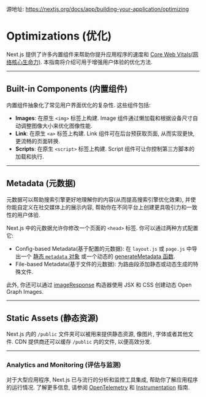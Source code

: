 源地址: https://nextjs.org/docs/app/building-your-application/optimizing

# Optimizations (优化)

Next.js 提供了许多内置组件来帮助你提升应用程序的速度和 [Core Web Vitals(网络核心生命力)](https://web.dev/vitals/). 本指南将介绍可用于增强用户体验的优化方法.

---

## Built-in Components (内置组件)

内置组件抽象化了常见用户界面优化的复杂性. 这些组件包括:

- **Images**: 在原生 `<img>` 标签上构建. Image 组件通过懒加载和根据设备尺寸自动调整图像大小来优化图像性能.
- **Link**: 在原生 `<a>` 标签上构建. Link 组件可在后台预获取页面, 从而实现更快, 更流畅的页面转换.
- **Scripts**: 在原生 `<script>` 标签上构建. Script 组件可让你控制第三方脚本的加载和执行.

---

## Metadata (元数据)

元数据可以帮助搜索引擎更好地理解你的内容(从而提高搜索引擎优化效果), 并使你能自定义在社交媒体上的展示内容, 帮助你在不同平台上创建更具吸引力和一致性的用户体验.

Next.js 中的元数据允许你修改一个页面的 `<head>` 标签. 你可以通过两种方式配置它:

- Config-based Metadata(基于配置的元数据): 在 `layout.js` 或 `page.js` 中导出一个 [静态 `metadata` 对象](https://nextjs.org/docs/app/api-reference/functions/generate-metadata#metadata-object) 或一个动态的 [generateMetadata 函数](https://nextjs.org/docs/app/api-reference/functions/generate-metadata#generatemetadata-function).
- File-based Metadata(基于文件的元数据): 为路由段添加静态或动态生成的特殊文件.

此外, 你还可以通过 [imageResponse](https://nextjs.org/docs/app/api-reference/functions/image-response) 构造器使用 JSX 和 CSS 创建动态 Open Graph Images.

---

## Static Assets (静态资源)

Next.js 内的 `/public` 文件夹可以被用来提供静态资源, 像图片, 字体或者其他文件. CDN 提供商还可以缓存 `/public` 内的文件, 以便高效分发.

---

### Analytics and Monitoring (评估与监测)

对于大型应用程序, Next.js 已与流行的分析和监控工具集成, 帮助你了解应用程序的运行情况. 了解更多信息, 请参阅 [OpenTelemetry](https://nextjs.org/docs/pages/building-your-application/optimizing/open-telemetry) 和 [Instrumentation](https://nextjs.org/docs/pages/building-your-application/optimizing/instrumentation) 指南.

